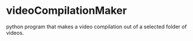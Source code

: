 # videoCompilationMaker
python program that makes a video compilation out of a selected folder of videos. 
